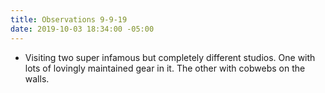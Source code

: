 ```yaml
---
title: Observations 9-9-19
date: 2019-10-03 18:34:00 -05:00
---
```


- Visiting two super infamous but completely different studios. One with lots of lovingly maintained gear in it. The other with cobwebs on the walls.
